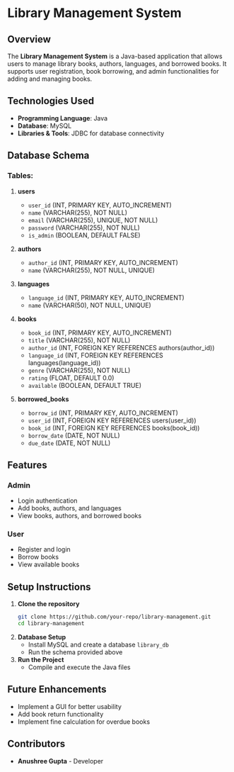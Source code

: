 # Library Management System

## Overview
The **Library Management System** is a Java-based application that allows users to manage library books, authors, languages, and borrowed books. It supports user registration, book borrowing, and admin functionalities for adding and managing books.

## Technologies Used
- **Programming Language**: Java
- **Database**: MySQL
- **Libraries & Tools**: JDBC for database connectivity

## Database Schema
### Tables:
1. **users**
   - `user_id` (INT, PRIMARY KEY, AUTO_INCREMENT)
   - `name` (VARCHAR(255), NOT NULL)
   - `email` (VARCHAR(255), UNIQUE, NOT NULL)
   - `password` (VARCHAR(255), NOT NULL)
   - `is_admin` (BOOLEAN, DEFAULT FALSE)

2. **authors**
   - `author_id` (INT, PRIMARY KEY, AUTO_INCREMENT)
   - `name` (VARCHAR(255), NOT NULL, UNIQUE)

3. **languages**
   - `language_id` (INT, PRIMARY KEY, AUTO_INCREMENT)
   - `name` (VARCHAR(50), NOT NULL, UNIQUE)

4. **books**
   - `book_id` (INT, PRIMARY KEY, AUTO_INCREMENT)
   - `title` (VARCHAR(255), NOT NULL)
   - `author_id` (INT, FOREIGN KEY REFERENCES authors(author_id))
   - `language_id` (INT, FOREIGN KEY REFERENCES languages(language_id))
   - `genre` (VARCHAR(255), NOT NULL)
   - `rating` (FLOAT, DEFAULT 0.0)
   - `available` (BOOLEAN, DEFAULT TRUE)

5. **borrowed_books**
   - `borrow_id` (INT, PRIMARY KEY, AUTO_INCREMENT)
   - `user_id` (INT, FOREIGN KEY REFERENCES users(user_id))
   - `book_id` (INT, FOREIGN KEY REFERENCES books(book_id))
   - `borrow_date` (DATE, NOT NULL)
   - `due_date` (DATE, NOT NULL)

## Features
### Admin
- Login authentication
- Add books, authors, and languages
- View books, authors, and borrowed books

### User
- Register and login
- Borrow books
- View available books

## Setup Instructions
1. **Clone the repository**
   ```sh
   git clone https://github.com/your-repo/library-management.git
   cd library-management
   ```
2. **Database Setup**
   - Install MySQL and create a database `library_db`
   - Run the schema provided above
3. **Run the Project**
   - Compile and execute the Java files

## Future Enhancements
- Implement a GUI for better usability
- Add book return functionality
- Implement fine calculation for overdue books

## Contributors
- **Anushree Gupta** - Developer
